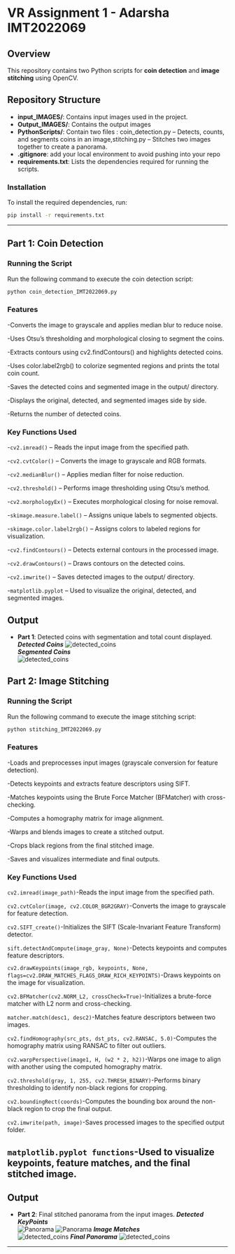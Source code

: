 # VR Assignment 1 - Adarsha IMT2022069

## Overview

This repository contains two Python scripts for **coin detection** and **image stitching** using OpenCV.

## Repository Structure

- **input_IMAGES/**: Contains input images used in the project.
- **Output_IMAGES/**: Contains the output images
- **PythonScripts/**: Contain two files : coin\_detection.py – Detects, counts, and segments coins in an image,stitching.py – Stitches two images together to create a panorama.
- **.gitignore**: add your local environment to avoid pushing into your repo
- **requirements.txt**: Lists the dependencies required for running the scripts.

### Installation

To install the required dependencies, run:

```sh
pip install -r requirements.txt
```

---

## Part 1: Coin Detection

### Running the Script

Run the following command to execute the coin detection script:

```sh
python coin_detection_IMT2022069.py
```

### Features

-Converts the image to grayscale and applies median blur to reduce noise.

-Uses Otsu’s thresholding and morphological closing to segment the coins.

-Extracts contours using cv2.findContours() and highlights detected coins.

-Uses color.label2rgb() to colorize segmented regions and prints the total coin count.

-Saves the detected coins and segmented image in the output/ directory.

-Displays the original, detected, and segmented images side by side.

-Returns the number of detected coins.

### Key Functions Used

-`cv2.imread()` – Reads the input image from the specified path.

-`cv2.cvtColor()` – Converts the image to grayscale and RGB formats.

-`cv2.medianBlur()` – Applies median filter for noise reduction.

-`cv2.threshold()` – Performs image thresholding using Otsu’s method.

-`cv2.morphologyEx()` – Executes morphological closing for noise removal.

-`skimage.measure.label()` – Assigns unique labels to segmented objects.

-`skimage.color.label2rgb()` – Assigns colors to labeled regions for visualization.

-`cv2.findContours()` – Detects external contours in the processed image.

-`cv2.drawContours()` – Draws contours on the detected coins.

-`cv2.imwrite()` – Saves detected images to the output/ directory.

-`matplotlib.pyplot` – Used to visualize the original, detected, and segmented images.

## Output

- **Part 1**: Detected coins with segmentation and total count displayed.  
***Detected Coins***
  ![detected_coins](Output_IMAGES/detected_coins.jpg)  
***Segmented Coins***  
  ![detected_coins](Output_IMAGES/segmented_coins.jpg)  

## Part 2: Image Stitching

### Running the Script

Run the following command to execute the image stitching script:

```sh
python stitching_IMT2022069.py
```

### Features

-Loads and preprocesses input images (grayscale conversion for feature detection).

-Detects keypoints and extracts feature descriptors using SIFT.

-Matches keypoints using the Brute Force Matcher (BFMatcher) with cross-checking.

-Computes a homography matrix for image alignment.

-Warps and blends images to create a stitched output.

-Crops black regions from the final stitched image.

-Saves and visualizes intermediate and final outputs.


### Key Functions Used

`cv2.imread(image_path)`-Reads the input image from the specified path.

`cv2.cvtColor(image, cv2.COLOR_BGR2GRAY)`-Converts the image to grayscale for feature detection.

`cv2.SIFT_create()`-Initializes the SIFT (Scale-Invariant Feature Transform) detector.

`sift.detectAndCompute(image_gray, None)`-Detects keypoints and computes feature descriptors.

`cv2.drawKeypoints(image_rgb, keypoints, None, flags=cv2.DRAW_MATCHES_FLAGS_DRAW_RICH_KEYPOINTS)`-Draws keypoints on the image for visualization.

`cv2.BFMatcher(cv2.NORM_L2, crossCheck=True)`-Initializes a brute-force matcher with L2 norm and cross-checking.

`matcher.match(desc1, desc2)`-Matches feature descriptors between two images.

`cv2.findHomography(src_pts, dst_pts, cv2.RANSAC, 5.0)`-Computes the homography matrix using RANSAC to filter out outliers.

`cv2.warpPerspective(image1, H, (w2 * 2, h2))`-Warps one image to align with another using the computed homography matrix.

`cv2.threshold(gray, 1, 255, cv2.THRESH_BINARY)`-Performs binary thresholding to identify non-black regions for cropping.

`cv2.boundingRect(coords)`-Computes the bounding box around the non-black region to crop the final output.

`cv2.imwrite(path, image)`-Saves processed images to the specified output folder.

`matplotlib.pyplot functions`-Used to visualize keypoints, feature matches, and the final stitched image.
---

## Output


- **Part 2**: Final stitched panorama from the input images.
  ***Detected KeyPoints***  
  ![Panorama](Output_IMAGES/keypoints_image1.jpg)
  ![Panorama](Output_IMAGES/keypoints_image2.jpg)
  ***Image Matches***  
  ![detected_coins](Output_IMAGES/image_matches.jpg)
  ***Final Panorama***
  ![detected_coins](Output_IMAGES/merged_output.jpg)
  

---
